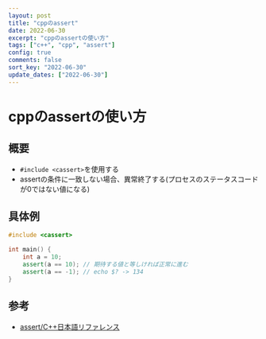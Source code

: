 ```yaml
---
layout: post
title: "cppのassert"
date: 2022-06-30
excerpt: "cppのassertの使い方"
tags: ["c++", "cpp", "assert"]
config: true
comments: false
sort_key: "2022-06-30"
update_dates: ["2022-06-30"]
---
```


# cppのassertの使い方

## 概要
 - `#include <cassert>`を使用する
 - assertの条件に一致しない場合、異常終了する(プロセスのステータスコードが0ではない値になる)

## 具体例

```cpp
#include <cassert>

int main() {
    int a = 10;
    assert(a == 10); // 期待する値と等しければ正常に進む
    assert(a == -1); // echo $? -> 134
}
```

## 参考
 - [assert/C++日本語リファレンス](https://cpprefjp.github.io/reference/cassert/assert.html)
